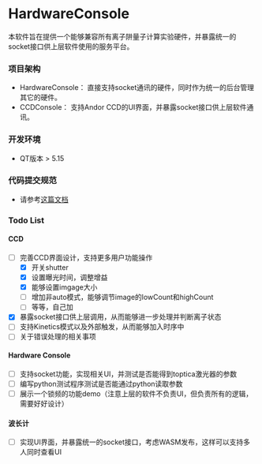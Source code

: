 # HardwareConsole

本软件旨在提供一个能够兼容所有离子阱量子计算实验硬件，并暴露统一的socket接口供上层软件使用的服务平台。



### 项目架构

- HardwareConsole： 直接支持socket通讯的硬件，同时作为统一的后台管理其它的硬件。
- CCDConsole： 支持Andor CCD的UI界面，并暴露socket接口供上层软件通讯。



### 开发环境

- QT版本 > 5.15



### 代码提交规范

- 请参考[这篇文档](https://www.conventionalcommits.org/zh-hans/v1.0.0/)




### Todo List

#### CCD

- [ ] 完善CCD界面设计，支持更多用户功能操作
  - [x] 开关shutter
  - [x] 设置曝光时间，调整增益
  - [x] 能够设置imgage大小
  - [ ] 增加非auto模式，能够调节image的lowCount和highCount
  - [ ] 等等，自己加
- [x] 暴露socket接口供上层调用，从而能够进一步处理并判断离子状态
- [ ] 支持Kinetics模式以及外部触发，从而能够加入时序中
- [ ] 关于错误处理的相关事项

#### Hardware Console

- [ ] 支持socket功能，实现相关UI，并测试是否能得到toptica激光器的参数
- [ ] 编写python测试程序测试是否能通过python读取参数
- [ ] 展示一个锁频的功能demo（注意上层的软件不负责UI，但负责所有的逻辑，需要好好设计）

#### 波长计

- [ ] 实现UI界面，并暴露统一的socket接口，考虑WASM发布，这样可以支持多人同时查看UI
